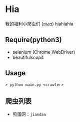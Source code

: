 # Hia

我的福利小爬虫们 (ಡωಡ) hiahiahia

## Require(python3)

* selenium (Chrome WebDriver)
* beautifulsoup4

## Usage

```shell
> python main.py <crawler>
```

## 爬虫列表

* 煎蛋网：`jiandan`
